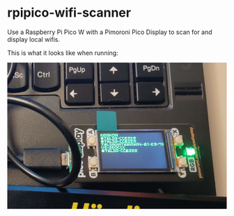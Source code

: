 # rpipico-wifi-scanner
Use a Raspberry Pi Pico W with a Pimoroni Pico Display to scan for and display local wifis.

This is what it looks like when running:

![Running on a Pico W](running-on-pico.jpg)

